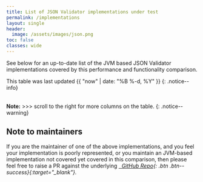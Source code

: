 ```yaml
---
title: List of JSON Validator implementations under test
permalink: /implementations
layout: single
header:
  image: /assets/images/json.png
toc: false
classes: wide
---
```


See below for an up-to-date list of the JVM based JSON Validator implementations covered by this performance and functionality comparison.

This table was last updated {{ "now" | date: "%B %-d, %Y" }}
{: .notice--info}

<div>
 <table id="implsTable"></table>
</div>

**Note:** &gt;&gt;&gt; scroll to the right for more columns on the table.
{: .notice--warning}

## Note to maintainers

If you are the maintainer of one of the above implementations, and you feel your implementation is poorly represented,
or you maintain an JVM-based implementation not covered yet covered in this comparison, then please feel free to raise a PR
against the underlying [<i class="fab fa-fw fa-github"/>&nbsp; GitHub Repo](https://github.com/creek-service/json-schema-validation-comparison){: .btn .btn--success}{:target="_blank"}.

[//]: # (Table scripts: https://github.com/fiduswriter/Simple-DataTables)
<link href="https://cdn.jsdelivr.net/npm/simple-datatables@7.3.0/dist/style.css" rel="stylesheet" type="text/css">
<script src="https://cdn.jsdelivr.net/npm/simple-datatables@7.3.0" type="text/javascript"></script>

<script>
    const implData = {% include implementations.json %};

    new simpleDatatables.DataTable("#implsTable", {
        paging: false,
        searchable: false,
        data: {
            "headings": [
                "Implementation", 
                "Short Name",
                "Supported Schema Versions",
                "Language",
                "Licence",
                "Version tested",
                "Minimum Java Version",
                "Jar size",
                "Project activity"
            ],
            "data": implData.filter(row => row.shortName !== "Jackson").map(row => [ 
                "<a href='" + row.url + "'>" + row.longName + "</a>", 
                row.shortName,
                row.supported.join(', '),
                row.language,
                row.licence,
                row.version,
                row.minJavaVersion,
                Math.ceil(row.jarSize / 1024) + ' KB',
                row.inactive ?? 'Active'
            ])
        }
    });
</script>